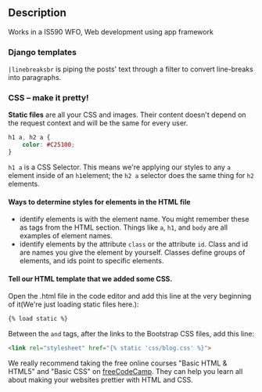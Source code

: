 ## Description

Works in a IS590 WFO, Web development using app framework





### Django templates

`|linebreaksbr` is piping the posts' text through a filter to convert line-breaks into paragraphs.





### CSS – make it pretty!

**Static files** are all your CSS and images. Their content doesn't depend on the request context and will be the same for every user.

```css
h1 a, h2 a {
    color: #C25100;
}
```

`h1 a` is a CSS Selector. This means we're applying our styles to any `a` element inside of an `h1`element; the `h2 a` selector does the same thing for `h2` elements. 



#### Ways to determine styles for elements in the HTML file

*  identify elements is with the element name. You might remember these as tags from the HTML section. Things like `a`, `h1`, and `body` are all examples of element names.
* identify elements by the attribute `class` or the attribute `id`. Class and id are names you give the element by yourself. Classes define groups of elements, and ids point to specific elements.



#### Tell our HTML template that we added some CSS.

Open the .html file in the code editor and add this line at the very beginning of it(We're just loading static files here.):

```html
{% load static %}
```

Between the `` and `` tags, after the links to the Bootstrap CSS files, add this line:

```html
<link rel="stylesheet" href="{% static 'css/blog.css' %}">
```



We really recommend taking the free online courses "Basic HTML & HTML5" and "Basic CSS" on [freeCodeCamp](https://learn.freecodecamp.org/). They can help you learn all about making your websites prettier with HTML and CSS.